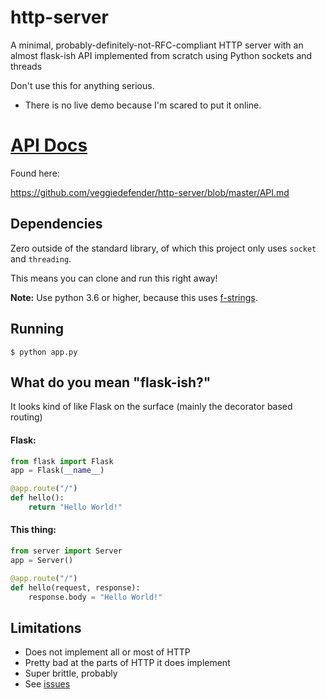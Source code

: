 # http-server

A minimal, probably-definitely-not-RFC-compliant HTTP server with an almost
flask-ish API implemented from scratch using Python sockets and threads

Don't use this for anything serious.

* There is no live demo because I'm scared to put it online.

# [API Docs](https://github.com/veggiedefender/http-server/blob/master/API.md)

Found here:

https://github.com/veggiedefender/http-server/blob/master/API.md


## Dependencies
Zero outside of the standard library, of which this project only uses `socket` and `threading`.

This means you can clone and run this right away!

**Note:** Use python 3.6 or higher, because this uses [f-strings](https://www.python.org/dev/peps/pep-0498/).

## Running
```
$ python app.py
```

## What do you mean "flask-ish?"
It looks kind of like Flask on the surface (mainly the decorator based routing)

#### Flask:
```python
from flask import Flask
app = Flask(__name__)

@app.route("/")
def hello():
    return "Hello World!"
```

#### This thing:
```python
from server import Server
app = Server()

@app.route("/")
def hello(request, response):
    response.body = "Hello World!"
```

## Limitations
* Does not implement all or most of HTTP
* Pretty bad at the parts of HTTP it does implement
* Super brittle, probably
* See [issues](https://github.com/veggiedefender/http-server/issues)

